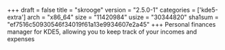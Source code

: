 +++
draft = false
title = "skrooge"
version = "2.5.0-1"
categories = ['kde5-extra']
arch = "x86_64"
size = "11420984"
usize = "30344820"
sha1sum = "ef7516c50930546f34019f61a13e9934607e2a45"
+++
Personal finances manager for KDE5, allowing you to keep track of your incomes and expenses
